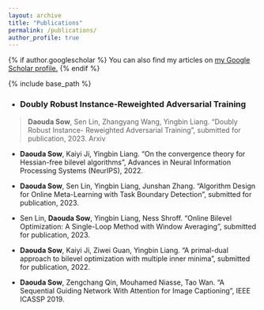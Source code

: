 ```yaml
---
layout: archive
title: "Publications"
permalink: /publications/
author_profile: true
---
```


{% if author.googlescholar %}
  You can also find my articles on <u><a href="{{author.googlescholar}}">my Google Scholar profile</a>.</u>
{% endif %}

{% include base_path %}

[//]: # ({% for post in site.publications reversed %})

[//]: # (  {% include archive-single.html %})

[//]: # ({% endfor %})

- ### Doubly Robust Instance-Reweighted Adversarial Training
> **Daouda Sow**, Sen Lin, Zhangyang Wang, Yingbin Liang. “Doubly Robust Instance- Reweighted Adversarial Training”, submitted for publication, 2023. Arxiv


- **Daouda Sow**, Kaiyi Ji, Yingbin Liang. “On the convergence theory for Hessian-free bilevel algorithms”, Advances in Neural Information Processing Systems (NeurIPS), 2022. 


- **Daouda Sow**, Sen Lin, Yingbin Liang, Junshan Zhang. “Algorithm Design for Online Meta-Learning with Task Boundary Detection”, submitted for publication, 2023. 


- Sen Lin, **Daouda Sow**, Yingbin Liang, Ness Shroff. “Online Bilevel Optimization: A Single-Loop Method with Window Averaging”, submitted for publication, 2023.


- **Daouda Sow**, Kaiyi Ji, Ziwei Guan, Yingbin Liang. “A primal-dual approach to bilevel optimization with multiple inner minima”, submitted for publication, 2022. 


- **Daouda Sow**, Zengchang Qin, Mouhamed Niasse, Tao Wan. “A Sequential Guiding Network With Attention for Image Captioning”, IEEE ICASSP 2019.